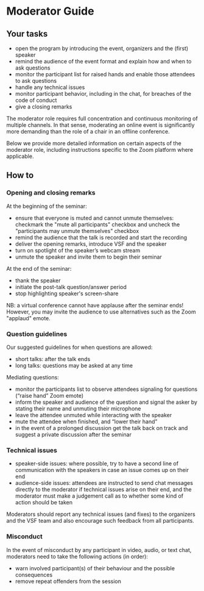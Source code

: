 # Moderator Guide

## Your tasks
 

* open the program by introducing the event, organizers and the (first) speaker
* remind the audience of the event format and explain how and when to ask questions
* monitor the participant list for raised hands and enable those attendees to ask questions
* handle any technical issues 
* monitor participant behavior, including in the chat, for breaches of the code of conduct
* give a closing remarks

The moderator role requires full concentration and continuous monitoring of multiple channels. In that sense, moderating an online event is significantly more demanding than the role of a chair in an offline conference.

Below we provide more detailed information on certain aspects of the moderator role, including instructions specific to the Zoom platform where applicable. 

## How to

### Opening and closing remarks

At the beginning of the seminar: 

* ensure that everyone is muted and cannot unmute themselves: checkmark the "mute all participants" checkbox and uncheck the "participants may unmute themselves" checkbox
* remind the audience that the talk is recorded and start the recording
* deliver the opening remarks, introduce VSF and the speaker
* turn on spotlight of the speaker’s webcam stream
* unmute the speaker and invite them to begin their seminar

At the end of the seminar: 

* thank the speaker 
* initiate the post-talk question/answer period
* stop highlighting speaker's screen-share

NB: a virtual conference cannot have applause after the seminar ends! However, you may invite the audience to use alternatives such as the Zoom "applaud" emote.


### Question guidelines

Our suggested guidelines for when questions are allowed:
* short talks: after the talk ends
* long talks: questions may be asked at any time

Mediating questions:

* monitor the participants list to observe attendees signaling for questions (“raise hand” Zoom emote)
* inform the speaker and audience of the question and signal the asker by stating their name and unmuting their microphone
* leave the attendee unmuted while interacting with the speaker
* mute the attendee when finished, and “lower their hand”
* in the event of a prolonged discussion get the talk back on track and suggest a private discussion after the seminar


### Technical issues

* speaker-side issues: where possible, try to have a second line of communication with the speakers in case an issue comes up on their end
* audience-side issues: attendees are instructed to send chat messages directly to the moderator if technical issues arise on their end, and the moderator must make a judgement call as to whether some kind of action should be taken

Moderators should report any technical issues (and fixes) to the organizers and the VSF team and also encourage such feedback from all participants.


### Misconduct

In the event of misconduct by any participant in video, audio, or text chat, moderators need to take the following actions (in order):

* warn involved participant(s) of their behaviour and the possible consequences
* remove repeat offenders from the session
